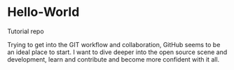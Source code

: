 # Hello-World
Tutorial repo

Trying to get into the GIT workflow and collaboration, GitHub seems to be an ideal place to start. I want to dive deeper into the open source scene and development, learn and contribute and become more confident with it all.
